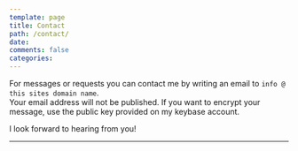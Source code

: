 ```yaml
---
template: page
title: Contact
path: /contact/
date:
comments: false
categories:
---
```


For messages or requests you can contact me by writing an email to `info @ this sites domain name`.  
Your email address will not be published. If you want to encrypt your message, use the public key provided on my keybase account.

I look forward to hearing from you!

---
